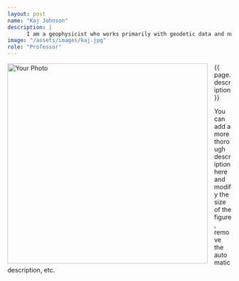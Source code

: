 ```yaml
---
layout: post
name: "Kaj Johnson"
description: |
      I am a geophysicist who works primarily with geodetic data and numerical and analytical modeling to investigate active deformation of the lithosphere. In particular, I study how deformation within plate boundary zones is accommodated by faulting and folding in the crust and viscous flow in the lower crust and upper mantle.
image: "/assets/images/kaj.jpg"
role: "Professor"
---
```


<img src="{{ page.image }}" alt="Your Photo" width="450" style="float:left; margin-right:15px;">

{{ page.description}}

You can add a more thorough description here and modify the size of the figure, remove the automatic description, etc.